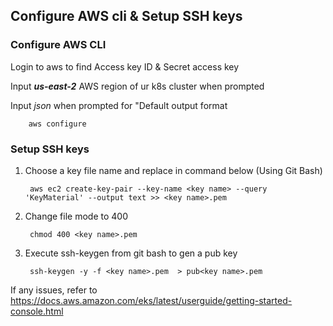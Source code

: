 ## Configure AWS cli & Setup SSH keys ##

### Configure AWS CLI ###

Login to aws to find Access key ID & Secret access key

Input ***us-east-2*** AWS region of ur k8s cluster when prompted

Input *json* when prompted for "Default output format

        aws configure
        
### Setup SSH keys ###
1. Choose a key file name and replace in command below (Using Git Bash)

        aws ec2 create-key-pair --key-name <key name> --query 'KeyMaterial' --output text >> <key name>.pem

2. Change file mode to 400

        chmod 400 <key name>.pem

3. Execute ssh-keygen from git bash to gen a pub key

        ssh-keygen -y -f <key name>.pem  > pub<key name>.pem

If any issues, refer to https://docs.aws.amazon.com/eks/latest/userguide/getting-started-console.html
